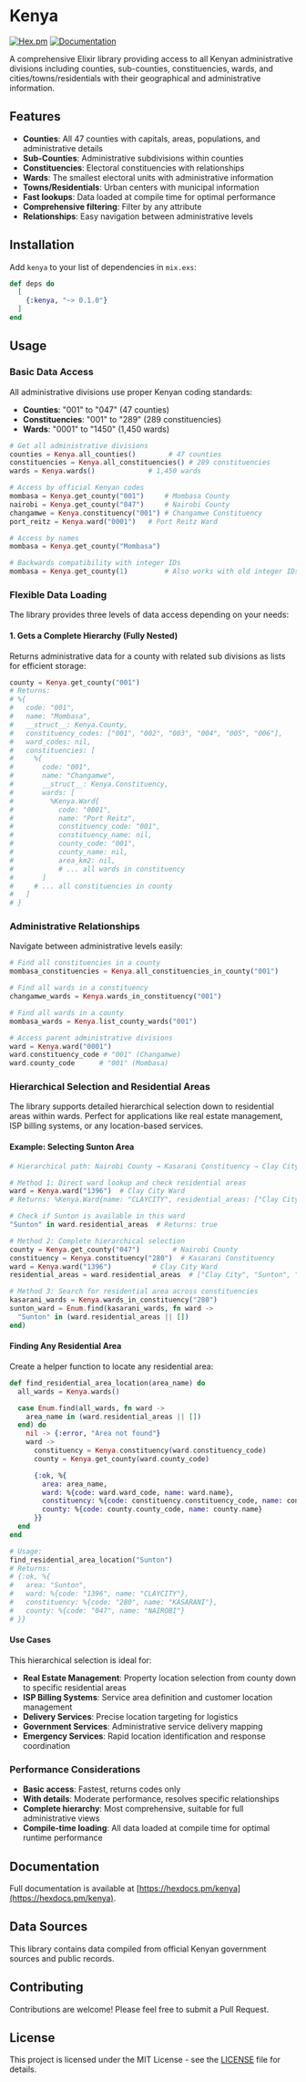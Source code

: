 # Kenya

[![Hex.pm](https://img.shields.io/hexpm/v/kenya.svg)](https://hex.pm/packages/kenya)
[![Documentation](https://img.shields.io/badge/docs-hexpm-blue.svg)](https://hexdocs.pm/kenya/)

A comprehensive Elixir library providing access to all Kenyan administrative divisions including counties, sub-counties, constituencies, wards, and cities/towns/residentials with their geographical and administrative information.

## Features

- **Counties**: All 47 counties with capitals, areas, populations, and administrative details
- **Sub-Counties**: Administrative subdivisions within counties
- **Constituencies**: Electoral constituencies with relationships
- **Wards**: The smallest electoral units with administrative information
- **Towns/Residentials**: Urban centers with municipal information
- **Fast lookups**: Data loaded at compile time for optimal performance
- **Comprehensive filtering**: Filter by any attribute
- **Relationships**: Easy navigation between administrative levels

## Installation

Add `kenya` to your list of dependencies in `mix.exs`:

```elixir
def deps do
  [
    {:kenya, "~> 0.1.0"}
  ]
end
```

## Usage

### Basic Data Access

All administrative divisions use proper Kenyan coding standards:

- **Counties**: "001" to "047" (47 counties)
- **Constituencies**: "001" to "289" (289 constituencies)
- **Wards**: "0001" to "1450" (1,450 wards)

```elixir
# Get all administrative divisions
counties = Kenya.all_counties()        # 47 counties
constituencies = Kenya.all_constituencies() # 289 constituencies
wards = Kenya.wards()             # 1,450 wards

# Access by official Kenyan codes
mombasa = Kenya.get_county("001")     # Mombasa County
nairobi = Kenya.get_county("047")     # Nairobi County
changamwe = Kenya.constituency("001") # Changamwe Constituency
port_reitz = Kenya.ward("0001")   # Port Reitz Ward

# Access by names
mombasa = Kenya.get_county("Mombasa")

# Backwards compatibility with integer IDs
mombasa = Kenya.get_county(1)         # Also works with old integer IDs
```

### Flexible Data Loading

The library provides three levels of data access depending on your needs:

#### 1. Gets a Complete Hierarchy (Fully Nested)

Returns administrative data for a county with related sub divisions as lists for efficient storage:

```elixir
county = Kenya.get_county("001")
# Returns:
# %{
#   code: "001",
#   name: "Mombasa",
#   __struct__: Kenya.County,
#   constituency_codes: ["001", "002", "003", "004", "005", "006"],
#   ward_codes: nil,
#   constituencies: [
#     %{
#       code: "001",
#       name: "Changamwe",
#       __struct__: Kenya.Constituency,
#       wards: [
#         %Kenya.Ward{
#           code: "0001",
#           name: "Port Reitz",
#           constituency_code: "001",
#           constituency_name: nil,
#           county_code: "001",
#           county_name: nil,
#           area_km2: nil,
#           # ... all wards in constituency
#       ]
#     # ... all constituencies in county
#   ]
# }
```

### Administrative Relationships

Navigate between administrative levels easily:

```elixir
# Find all constituencies in a county
mombasa_constituencies = Kenya.all_constituencies_in_county("001")

# Find all wards in a constituency
changamwe_wards = Kenya.wards_in_constituency("001")

# Find all wards in a county
mombasa_wards = Kenya.list_county_wards("001")

# Access parent administrative divisions
ward = Kenya.ward("0001")
ward.constituency_code # "001" (Changamwe)
ward.county_code      # "001" (Mombasa)
```

### Hierarchical Selection and Residential Areas

The library supports detailed hierarchical selection down to residential areas within wards. Perfect for applications like real estate management, ISP billing systems, or any location-based services.

#### Example: Selecting Sunton Area

```elixir
# Hierarchical path: Nairobi County → Kasarani Constituency → Clay City Ward → Sunton Area

# Method 1: Direct ward lookup and check residential areas
ward = Kenya.ward("1396")  # Clay City Ward
# Returns: %Kenya.Ward{name: "CLAYCITY", residential_areas: ["Clay City", "Sunton", "Hunters"], ...}

# Check if Sunton is available in this ward
"Sunton" in ward.residential_areas  # Returns: true

# Method 2: Complete hierarchical selection
county = Kenya.get_county("047")        # Nairobi County
constituency = Kenya.constituency("280")  # Kasarani Constituency
ward = Kenya.ward("1396")          # Clay City Ward
residential_areas = ward.residential_areas  # ["Clay City", "Sunton", "Hunters"]

# Method 3: Search for residential area across constituencies
kasarani_wards = Kenya.wards_in_constituency("280")
sunton_ward = Enum.find(kasarani_wards, fn ward ->
  "Sunton" in (ward.residential_areas || [])
end)
```

#### Finding Any Residential Area

Create a helper function to locate any residential area:

```elixir
def find_residential_area_location(area_name) do
  all_wards = Kenya.wards()

  case Enum.find(all_wards, fn ward ->
    area_name in (ward.residential_areas || [])
  end) do
    nil -> {:error, "Area not found"}
    ward ->
      constituency = Kenya.constituency(ward.constituency_code)
      county = Kenya.get_county(ward.county_code)

      {:ok, %{
        area: area_name,
        ward: %{code: ward.ward_code, name: ward.name},
        constituency: %{code: constituency.constituency_code, name: constituency.name},
        county: %{code: county.county_code, name: county.name}
      }}
  end
end

# Usage:
find_residential_area_location("Sunton")
# Returns:
# {:ok, %{
#   area: "Sunton",
#   ward: %{code: "1396", name: "CLAYCITY"},
#   constituency: %{code: "280", name: "KASARANI"},
#   county: %{code: "047", name: "NAIROBI"}
# }}
```

#### Use Cases

This hierarchical selection is ideal for:

- **Real Estate Management**: Property location selection from county down to specific residential areas
- **ISP Billing Systems**: Service area definition and customer location management
- **Delivery Services**: Precise location targeting for logistics
- **Government Services**: Administrative service delivery mapping
- **Emergency Services**: Rapid location identification and response coordination

### Performance Considerations

- **Basic access**: Fastest, returns codes only
- **With details**: Moderate performance, resolves specific relationships
- **Complete hierarchy**: Most comprehensive, suitable for full administrative views
- **Compile-time loading**: All data loaded at compile time for optimal runtime performance

## Documentation

Full documentation is available at [https://hexdocs.pm/kenya](https://hexdocs.pm/kenya).

## Data Sources

This library contains data compiled from official Kenyan government sources and public records.

## Contributing

Contributions are welcome! Please feel free to submit a Pull Request.

## License

This project is licensed under the MIT License - see the [LICENSE](LICENSE) file for details.
